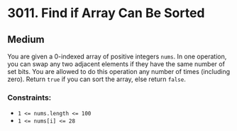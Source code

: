 # 3011. Find if Array Can Be Sorted

## Medium

You are given a 0-indexed array of positive integers `nums`. In one operation, you can swap any two adjacent elements if
they have the same number of set bits. You are allowed to do this operation any number of times (including zero). Return
`true` if you can sort the array, else return `false`.

### Constraints:

- `1 <= nums.length <= 100`
- `1 <= nums[i] <= 28`
